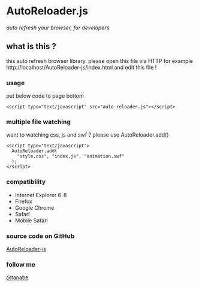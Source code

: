 # AutoReloader.js
*auto refresh your browser, for developers*

## what is this ?

this auto refresh browser library.
please open this file via HTTP
for example http://localhost/AutoReloader-js/index.html
and edit this file !

### usage

put below code to page bottom

    <script type="text/javascript" src="auto-reloader.js"></script>

### multiple file watching

want to watching css, js and swf ? please use AutoReloader.add()

    <script type="text/javascript">
      AutoReloader.add(
        "style.css", "index.js", "animation.swf"
      );
    </script>

### compatibility

* Internet Explorer 6-8
* Firefox
* Google Chrome
* Safari
* Mobile Safari

### source code on GitHub

[AutoReloader-js](https://github.com/tanabe/AutoReloader-js)

### follow me

[@tanabe](http://twitter.com/tanabe/)
